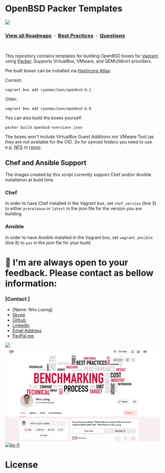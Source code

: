 # OpenBSD Packer Templates

![](https://i.imgur.com/waxVImv.png)
### [View all Roadmaps](https://github.com/nholuongut/all-roadmaps) &nbsp;&middot;&nbsp; [Best Practices](https://github.com/nholuongut/all-roadmaps/blob/main/public/best-practices/) &nbsp;&middot;&nbsp; [Questions](https://www.linkedin.com/in/nholuong/)
<br/>

This repository contains templates for building OpenBSD boxes for
[Vagrant](http://www.vagrantup.com) using [Packer](http://packer.io).
Supports VirtualBox, VMware, and QEMU/libvirt providers.

Pre-built boxes can be installed via [Hashicorp Atlas](https://atlas.hashicorp.com/search?q=ryanmaclean%2Fopenbsd):

Current:

```
vagrant box add ryanmaclean/openbsd-6.1
```

Older:

```
vagrant box add ryanmaclean/openbsd-6.0
```

You can also build the boxes yourself:
```
packer build openbsd-<version>.json
```

The boxes won't include VirtualBox Guest Additions nor VMware Tool
(as they are not available for the OS). So for synced folders you need to use
e.g. [NFS](https://docs.vagrantup.com/v2/synced-folders/nfs) or
[rsync](https://docs.vagrantup.com/v2/synced-folders/rsync).

## Chef and Ansible Support

The images created by this script currently support Chef and/or Ansible installation at build time. 

### Chef
In order to have Chef installed in the Vagrant box, set `chef_version` (line 3) to either `prerelease` or `latest` in the json file for the version you are building. 

### Ansible
In order to have Ansible installed in the Vagrant box, set `vagrant_ansible` (line 8) to `yes` in the json file for your build. 

# 🚀 I'm are always open to your feedback.  Please contact as bellow information:
### [Contact ]
* [Name: Nho Luong]
* [Skype](luongutnho_skype)
* [Github](https://github.com/nholuongut/)
* [Linkedin](https://www.linkedin.com/in/nholuong/)
* [Email Address](luongutnho@hotmail.com)
* [PayPal.me](https://www.paypal.com/paypalme/nholuongut)

![](https://i.imgur.com/waxVImv.png)
![](Donate.png)
[![ko-fi](https://ko-fi.com/img/githubbutton_sm.svg)](https://ko-fi.com/nholuong)

# License